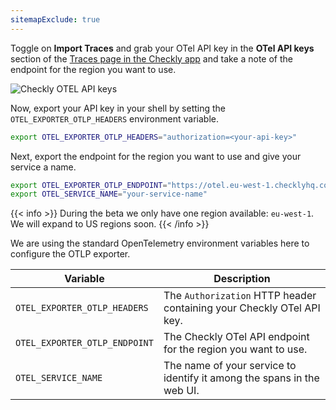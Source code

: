 ```yaml
---
sitemapExclude: true
---
```


Toggle on **Import Traces** and grab your OTel API key in the **OTel API keys** section of the [Traces page in the Checkly app](https://app.checklyhq.com/settings/account/traces) and
take a note of the endpoint for the region you want to use.

![Checkly OTEL API keys](/docs/images/otel/traces_import_api_keys.png)

Now, export your API key in your shell by setting the `OTEL_EXPORTER_OTLP_HEADERS` environment variable.

```bash
export OTEL_EXPORTER_OTLP_HEADERS="authorization=<your-api-key>"
```

Next, export the endpoint for the region you want to use and give your service a name.
```bash
export OTEL_EXPORTER_OTLP_ENDPOINT="https://otel.eu-west-1.checklyhq.com"
export OTEL_SERVICE_NAME="your-service-name"
```

{{< info >}}
During the beta we only have one region available: `eu-west-1`. We will expand to US regions soon.
{{< /info >}}

We are using the standard OpenTelemetry environment variables here to configure the OTLP exporter.

| Variable                      | Description                                                             |
|-------------------------------|-------------------------------------------------------------------------|
| `OTEL_EXPORTER_OTLP_HEADERS`  | The `Authorization` HTTP header containing your Checkly OTel API key.   |
| `OTEL_EXPORTER_OTLP_ENDPOINT` | The Checkly OTel API endpoint for the region you want to use.           |
| `OTEL_SERVICE_NAME`           | The name of your service to identify it among the spans in the web UI.  |
